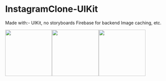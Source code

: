 # InstagramClone-UIKit

Made with:-
UIKit, no storyboards
Firebase for backend
Image caching, etc. 

<img src="ezgif-3-7422e7249509.gif" width="150"/><img src="ezgif-3-d60de85bafe1.gif" width="150"/><img src="ezgif-3-7c76ee80e1d8.gif" width="150"/>

